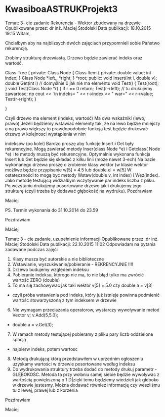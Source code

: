 # KwasiboaASTRUKProjekt3

Temat: 3- cie zadanie Rekurencja - Wektor zbudowany na drzewie
Opublikowane przez: dr inż. Maciej Stodolski
Data publikacji: 18.10.2015 19:15
Witam,

Chciałbym aby na najblizsych dwóch zajęciach przypomnieli sobie Państwo rekurencję.

Zrobimy strukturę drzewiastą.
Drzewo będzie zawierać indeks oraz wartość.

Class Tree {
private:
Class Node { 
Class Item { private: double value; int index; }
Class Node *left,, *right;
} *root;
public:
void Insert(int i, double v);
double Get(int i) // domyślnie 0 jak nie ma elementu
void Test() { Test(root); }
void Test(Class Node *r) { if r == 0 return; 
Test(r->left); 
// tu drukujemy zawartośc; np 
cout << '\n indeks= " << r->index << " war=" << r->value;
Test(r->right);
}

}

Czyli drzewo ma element (indeks, wartość)
Ma dwa wskażniki (lewo, prawo)
Jeżeli będziemy wstawiać elementy tak, że na lewo będzie mniejszy a na prawo większy to prawdopodobnie funkcja test będzie drukować drzewo w kolejnosci wystąpienia w nim 

indeksów (po kolei)
Bardzo proszę aby funkcje Insert i Get były rekurencyjne.
Mogą zawierać metody Inser(class Node *e) i Getclass( Node *e) i te metody muszą być rekurencyjne.
Optymalnie wykonana funkcja Insert lub Get będzie się składać z kilku linii (może nawet 3-ech)
Na bazie wykonanego drzewa proszę o zrobienie klasy wektor (w klasie wektor możliwe będzie przypisanie w[5] = 4.5
lub double el = w[5]
W ostateczności to mogą być metody Wstaw(double v, int index) i Wez(index).
Jako metodę testującą widziałbym wczytywanie par indeks liczba z pliku.
Po wczytaniu drukujemy posortowane drzewo jak i drukujemy jego strukturę (czyli trzeba by dodawać głębokość na wydruku).
Pozdrawiam

Maciej

PS. Termin wykonania do 31.10.2014 do 23.59

Pozdrawiam

Maciej



Temat: 3 - cie zadanie, uzupełnienie informacji
Opublikowane przez: dr inż. Maciej Stodolski
Data publikacji: 22.10.2015 11:02
Odpowiadam na pytania zadawane podczas zajęć:

1. Klasy musza być autorskie a nie biblioteczne
2. Wstawianie, wyszukiwanie/pobieranie - REKRENCYJNIE !!!!
3. Drzewo budujemy względem indeksu
4. Pobieranie indeksu, którego nie ma, to nie błąd tylko ma zwrócić wartość ZERO (double)
5. To ma się zachowywac jak taki wektor v[5] = 5.0 czy double a = v[3]
- czyli próba wstawienia pod indeks, który już istnieje powinna podmienić wartość stowarzyszoną z tym indeksem w drzewie
6. Nie wymagam przeciazania operatorow, wystarczy wywoływanie metod Vector v; v.Add(5,5.0);
- double a = v.Get(3);
7. W ramach metody testującej pobieramy z pliku pary liczb oddzielone spacją
- najpierw indeks, potem wartosc
8. Metodą drukującą którą przedstawiłem w uprzednim ogłoszeniu uzyskamy wartości w drzewie posortowane według indeksu
9. Do wydrukowania struktury trzeba dodać do metody drukuj parametr - GLĘBOKOŚC.
Metoda ta przy wołaniu samej siebie będzie wywoływac z wartością powiększoną o 1
D|zięki temu będziemy wiedzieli jak głeboko w drzewie jestesmy.
Można dodawać równiez informację czy weszliśmu tu z lewej, prawej lub z korzenia


Pozdrawiam

Maciej
